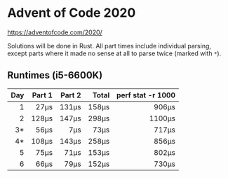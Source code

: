 # Advent of Code 2020

https://adventofcode.com/2020/

Solutions will be done in Rust. All part times include individual parsing, except parts where it made no sense at all to parse twice (marked with `*`).

## Runtimes (i5-6600K)

| Day |  Part 1 |  Part 2 |   Total | perf stat -r 1000 |
|----:|--------:|--------:|--------:|------------------:|
| 1   |    27µs |   131µs |   158µs |             906µs |
| 2   |   128µs |   147µs |   298µs |            1100µs |
| 3*  |    56µs |     7µs |    73µs |             717µs |
| 4*  |   108µs |   143µs |   258µs |             856µs |
| 5   |    75µs |    71µs |   153µs |             802µs |
| 6   |    66µs |    79µs |   152µs |             730µs |